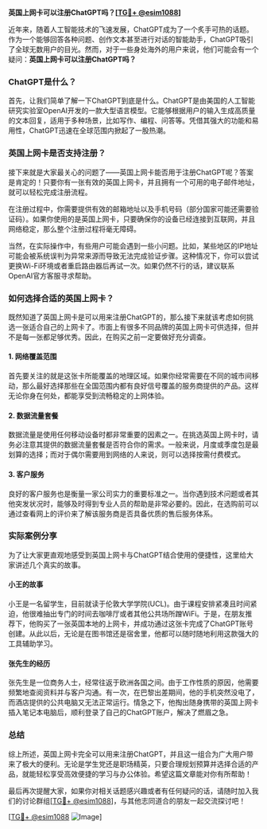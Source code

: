**英国上网卡可以注册ChatGPT吗？[[TG💪+ @esim1088](https://t.me/s/esim1088)]**

近年来，随着人工智能技术的飞速发展，ChatGPT成为了一个炙手可热的话题。作为一个能够回答各种问题、创作文本甚至进行对话的智能助手，ChatGPT吸引了全球无数用户的目光。然而，对于一些身处海外的用户来说，他们可能会有一个疑问：**英国上网卡可以注册ChatGPT吗？**

### ChatGPT是什么？

首先，让我们简单了解一下ChatGPT到底是什么。ChatGPT是由美国的人工智能研究实验室OpenAI开发的一款大型语言模型。它能够根据用户的输入生成高质量的文本回复，适用于多种场景，比如写作、编程、问答等。凭借其强大的功能和易用性，ChatGPT迅速在全球范围内掀起了一股热潮。

### 英国上网卡是否支持注册？

接下来就是大家最关心的问题了——英国上网卡能否用于注册ChatGPT呢？答案是肯定的！只要你有一张有效的英国上网卡，并且拥有一个可用的电子邮件地址，就可以轻松完成注册流程。

在注册过程中，你需要提供有效的邮箱地址以及手机号码（部分国家可能还需要验证码）。如果你使用的是英国上网卡，只要确保你的设备已经连接到互联网，并且网络稳定，那么整个注册过程将毫无障碍。

当然，在实际操作中，有些用户可能会遇到一些小问题。比如，某些地区的IP地址可能会被系统误判为异常来源而导致无法完成验证步骤。这种情况下，你可以尝试更换Wi-Fi环境或者重启路由器后再试一次。如果仍然不行的话，建议联系OpenAI官方客服寻求帮助。

### 如何选择合适的英国上网卡？

既然知道了英国上网卡是可以用来注册ChatGPT的，那么接下来就该考虑如何挑选一张适合自己的上网卡了。市面上有很多不同品牌的英国上网卡可供选择，但并不是每一张都足够优秀。因此，在购买之前一定要做好充分调查。

#### 1. 网络覆盖范围

首先要关注的就是这张卡所能覆盖的地理区域。如果你经常需要在不同的城市间移动，那么最好选择那些在全国范围内都有良好信号覆盖的服务商提供的产品。这样无论你身在何处，都能享受到流畅稳定的上网体验。

#### 2. 数据流量套餐

数据流量是使用任何移动设备时都非常重要的因素之一。在挑选英国上网卡时，请务必注意其提供的数据流量套餐是否符合你的需求。一般来说，月度或季度包是最划算的选择；而对于偶尔需要用到网络的人来说，则可以选择按需付费模式。

#### 3. 客户服务

良好的客户服务也是衡量一家公司实力的重要标准之一。当你遇到技术问题或者其他突发状况时，能够及时得到专业人员的帮助是非常必要的。因此，在选购前可以通过查看网上的评价来了解该服务商是否具备优质的售后服务体系。

### 实际案例分享

为了让大家更直观地感受到英国上网卡与ChatGPT结合使用的便捷性，这里给大家讲述几个真实的故事。

#### 小王的故事

小王是一名留学生，目前就读于伦敦大学学院(UCL)。由于课程安排紧凑且时间紧迫，他很难抽出专门的时间去咖啡厅或者其他公共场所蹭WiFi。于是，在朋友推荐下，他购买了一张英国本地的上网卡，并成功通过这张卡完成了ChatGPT账号创建。从此以后，无论是在图书馆还是宿舍里，他都可以随时随地利用这款强大的工具辅助学习。

#### 张先生的经历

张先生是一位商务人士，经常往返于欧洲各国之间。由于工作性质的原因，他需要频繁地查阅资料并与客户沟通。有一次，在巴黎出差期间，他的手机突然没电了，而酒店提供的公共电脑又无法正常运行。情急之下，他掏出随身携带的英国上网卡插入笔记本电脑后，顺利登录了自己的ChatGPT账户，解决了燃眉之急。

### 总结

综上所述，英国上网卡完全可以用来注册ChatGPT，并且这一组合为广大用户带来了极大的便利。无论是学生党还是职场精英，只要合理规划预算并选择合适的产品，就能轻松享受高效便捷的学习与办公体验。希望这篇文章能对你有所帮助！

最后再次提醒大家，如果你对相关话题感兴趣或者有任何疑问的话，请随时加入我们的讨论群组[[TG💪+ @esim1088](https://t.me/s/esim1088)]，与其他志同道合的朋友一起交流探讨吧！

[[TG💪+ @esim1088](https://t.me/s/esim1088) ![Image](https://i.postimg.cc/4NQfJmqS/Snipaste-2025-05-13-00-14-12.png)]
